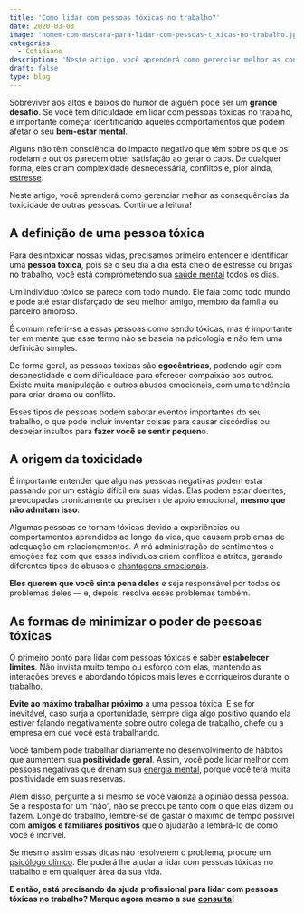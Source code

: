 ```yaml
---
title: 'Como lidar com pessoas tóxicas no trabalho?'
date: 2020-03-03
image: 'homem-com-mascara-para-lidar-com-pessoas-t_xicas-no-trabalho.jpg'
categories:
  - Cotidiano
description: 'Neste artigo, você aprenderá como gerenciar melhor as consequências da toxicidade de outras pessoas. Continue a leitura!'
draft: false
type: blog
---
```


Sobreviver aos altos e baixos do humor de alguém pode ser um **grande desafio**. Se você tem dificuldade em lidar com pessoas tóxicas no trabalho, é importante começar identificando aqueles comportamentos que podem afetar o seu **bem-estar mental**.

Alguns não têm consciência do impacto negativo que têm sobre os que os rodeiam e outros parecem obter satisfação ao gerar o caos. De qualquer forma, eles criam complexidade desnecessária, conflitos e, pior ainda, [estresse](/5-maneiras-de-se-controlar-o-estresse/).

Neste artigo, você aprenderá como gerenciar melhor as consequências da toxicidade de outras pessoas. Continue a leitura!

## **A definição de uma pessoa tóxica**

Para desintoxicar nossas vidas, precisamos primeiro entender e identificar uma **pessoa tóxica**, pois se o seu dia a dia está cheio de estresse ou brigas no trabalho, você está comprometendo sua [saúde mental](/7-habitos-boa-saude-mental/) todos os dias.

Um indivíduo tóxico se parece com todo mundo. Ele fala como todo mundo e pode até estar disfarçado de seu melhor amigo, membro da família ou parceiro amoroso.

É comum referir-se a essas pessoas como sendo tóxicas, mas é importante ter em mente que esse termo não se baseia na psicologia e não tem uma definição simples.

De forma geral, as pessoas tóxicas são **egocêntricas**, podendo agir com desonestidade e com dificuldade para oferecer compaixão aos outros. Existe muita manipulação e outros abusos emocionais, com uma tendência para criar drama ou conflito.

Esses tipos de pessoas podem sabotar eventos importantes do seu trabalho, o que pode incluir inventar coisas para causar discórdias ou despejar insultos para **fazer você se sentir pequen**o.

## **A origem da toxicidade**

É importante entender que algumas pessoas negativas podem estar passando por um estágio difícil em suas vidas. Elas podem estar doentes, preocupadas cronicamente ou precisem de apoio emocional, **mesmo que não admitam isso**.

Algumas pessoas se tornam tóxicas devido a experiências ou comportamentos aprendidos ao longo da vida, que causam problemas de adequação em relacionamentos. A má administração de sentimentos e emoções faz com que esses indivíduos criem conflitos e atritos, gerando diferentes tipos de abusos e [chantagens emocionais](/como-lidar-com-a-chantagem-emocional/).

**Eles querem que você sinta pena deles** e seja responsável por todos os problemas deles — e, depois, resolva esses problemas também.

## **As formas de minimizar o poder de pessoas tóxicas**

O primeiro ponto para lidar com pessoas tóxicas é saber **estabelecer limites**. Não invista muito tempo ou esforço com elas, mantendo as interações breves e abordando tópicos mais leves e corriqueiros durante o trabalho.

**Evite ao máximo trabalhar próximo** a uma pessoa tóxica. E se for inevitável, caso surja a oportunidade, sempre diga algo positivo quando ela estiver falando negativamente sobre outro colega de trabalho, chefe ou a empresa em que você está trabalhando.

Você também pode trabalhar diariamente no desenvolvimento de hábitos que aumentem sua **positividade geral**. Assim, você pode lidar melhor com pessoas negativas que drenam sua [energia mental](/como-economizar-energia-mental/), porque você terá muita positividade em suas reservas.

Além disso, pergunte a si mesmo se você valoriza a opinião dessa pessoa. Se a resposta for um “não”, não se preocupe tanto com o que elas dizem ou fazem. Longe do trabalho, lembre-se de gastar o máximo de tempo possível com **amigos e familiares positivos** que o ajudarão a lembrá-lo de como você é incrível.

Se mesmo assim essas dicas não resolverem o problema, procure um [psicólogo clínico](/pra-que-serve-um-psicologo-clinico/). Ele poderá lhe ajudar a lidar com pessoas tóxicas no trabalho e em qualquer área da sua vida.

**E então, está precisando da ajuda profissional para lidar com pessoas tóxicas no trabalho? Marque agora mesmo a sua** [**consulta**](/contato/)**!**

